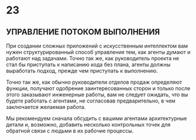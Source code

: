 # 23
## УПРАВЛЕНИЕ ПОТОКОМ ВЫПОЛНЕНИЯ

При создании сложных приложений с искусственным интеллектом вам нужен структурированный способ управления тем, как агенты думают и работают над задачами. Точно так же, как руководитель проекта не стал бы приступать к написанию кода без плана, агенты должны выработать подход, прежде чем приступать к выполнению. 

Точно так же, как обычно руководители отделов продаж определяют функции, получают одобрение заинтересованных сторон и только после этого заказывают инженерные работы, вам не следует ожидать, что вы будете работать с агентами, не согласовав предварительно, в чем заключается желаемая работа. 

Мы рекомендуем сначала обсудить с вашими агентами архитектурные детали и, возможно, добавить несколько контрольных точек для обратной связи с людьми в их рабочие процессы.